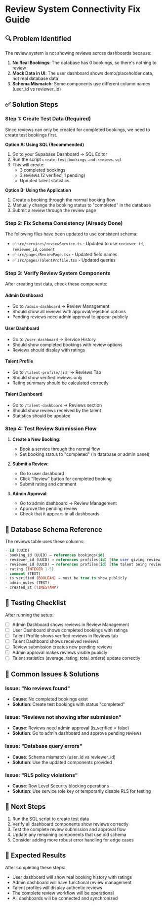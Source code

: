 # Review System Connectivity Fix Guide

## 🔍 **Problem Identified**

The review system is not showing reviews across dashboards because:

1. **No Real Bookings**: The database has 0 bookings, so there's nothing to review
2. **Mock Data in UI**: The user dashboard shows demo/placeholder data, not real database data  
3. **Schema Mismatch**: Some components use different column names (user_id vs reviewer_id)

## ✅ **Solution Steps**

### Step 1: Create Test Data (Required)

Since reviews can only be created for completed bookings, we need to create test bookings first.

**Option A: Using SQL (Recommended)**
1. Go to your Supabase Dashboard → SQL Editor
2. Run the script `create-test-bookings-and-reviews.sql`
3. This will create:
   - 3 completed bookings
   - 3 reviews (2 verified, 1 pending)
   - Updated talent statistics

**Option B: Using the Application**
1. Create a booking through the normal booking flow
2. Manually change the booking status to "completed" in the database
3. Submit a review through the review page

### Step 2: Fix Schema Consistency (Already Done)

The following files have been updated to use consistent schema:
- ✅ `src/services/reviewService.ts` - Updated to use `reviewer_id`, `reviewee_id`, `comment`
- ✅ `src/pages/ReviewPage.tsx` - Updated field names
- ✅ `src/pages/TalentProfile.tsx` - Updated queries

### Step 3: Verify Review System Components

After creating test data, check these components:

#### Admin Dashboard
- Go to `/admin-dashboard` → Review Management
- Should show all reviews with approval/rejection options
- Pending reviews need admin approval to appear publicly

#### User Dashboard  
- Go to `/user-dashboard` → Service History
- Should show completed bookings with review options
- Reviews should display with ratings

#### Talent Profile
- Go to `/talent-profile/[id]` → Reviews Tab
- Should show verified reviews only
- Rating summary should be calculated correctly

#### Talent Dashboard
- Go to `/talent-dashboard` → Reviews section
- Should show reviews received by the talent
- Statistics should be updated

### Step 4: Test Review Submission Flow

1. **Create a New Booking**:
   - Book a service through the normal flow
   - Set booking status to "completed" (in database or admin panel)

2. **Submit a Review**:
   - Go to user dashboard
   - Click "Review" button for completed booking
   - Submit rating and comment

3. **Admin Approval**:
   - Go to admin dashboard → Review Management
   - Approve the pending review
   - Check that it appears in all dashboards

## 🔧 **Database Schema Reference**

The reviews table uses these columns:
```sql
- id (UUID)
- booking_id (UUID) → references bookings(id)
- reviewer_id (UUID) → references profiles(id) [the user giving review]
- reviewee_id (UUID) → references profiles(id) [the talent being reviewed]
- rating (INTEGER 1-5)
- comment (TEXT)
- is_verified (BOOLEAN) → must be true to show publicly
- admin_notes (TEXT)
- created_at (TIMESTAMP)
```

## 🧪 **Testing Checklist**

After running the setup:

- [ ] Admin Dashboard shows reviews in Review Management
- [ ] User Dashboard shows completed bookings with ratings
- [ ] Talent Profile shows verified reviews in Reviews tab
- [ ] Talent Dashboard shows received reviews
- [ ] Review submission creates new pending reviews
- [ ] Admin approval makes reviews visible publicly
- [ ] Talent statistics (average_rating, total_orders) update correctly

## 🚨 **Common Issues & Solutions**

### Issue: "No reviews found"
- **Cause**: No completed bookings exist
- **Solution**: Create test bookings with status "completed"

### Issue: "Reviews not showing after submission"
- **Cause**: Reviews need admin approval (is_verified = false)
- **Solution**: Go to admin dashboard and approve pending reviews

### Issue: "Database query errors"
- **Cause**: Schema mismatch (user_id vs reviewer_id)
- **Solution**: Use the updated components provided

### Issue: "RLS policy violations"
- **Cause**: Row Level Security blocking operations
- **Solution**: Use service role key or temporarily disable RLS for testing

## 📝 **Next Steps**

1. Run the SQL script to create test data
2. Verify all dashboard components show reviews correctly
3. Test the complete review submission and approval flow
4. Update any remaining components that use old schema
5. Consider adding more robust error handling for edge cases

## 🎯 **Expected Results**

After completing these steps:
- User dashboard will show real booking history with ratings
- Admin dashboard will have functional review management
- Talent profiles will display authentic reviews
- The complete review workflow will be operational
- All dashboards will be connected and synchronized
